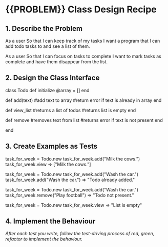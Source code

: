 # {{PROBLEM}} Class Design Recipe

## 1. Describe the Problem

As a user
So that I can keep track of my tasks
I want a program that I can add todo tasks to and see a list of them.

As a user
So that I can focus on tasks to complete
I want to mark tasks as complete and have them disappear from the list.


## 2. Design the Class Interface

class Todo
def initialize
@array = [] 
end

def add(text)
#add text to array
#return error if text is already in array
end

def view_list
#returns a list of todos
#returns list is empty
end

def remove
#removes text from list
#returns error if text is not present
end

end

## 3. Create Examples as Tests

task_for_week = Todo.new
task_for_week.add("Milk the cows.")
task_for_week.view => ["Milk the cows."]

task_for_week = Todo.new
task_for_week.add("Wash the car.")
task_for_week.add("Wash the car.") => "Todo already added."

task_for_week = Todo.new
task_for_week.add("Wash the car.")
task_for_week.remove("Play football") => "Todo not present."

task_for_week = Todo.new
task_for_week.view => "List is empty"


## 4. Implement the Behaviour

_After each test you write, follow the test-driving process of red, green, refactor to implement the behaviour._


